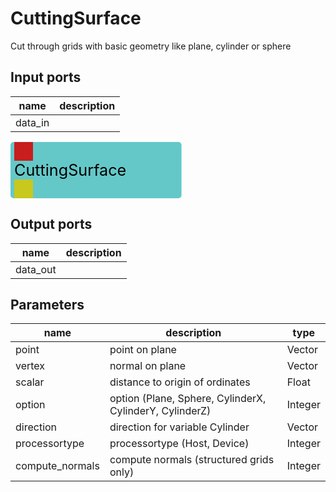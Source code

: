 
# CuttingSurface
Cut through grids with basic geometry like plane, cylinder or sphere

## Input ports
|name|description|
|-|-|
|data_in||


<svg width="273.59999999999997" height="90" >
<rect x="0" y="0" width="273.59999999999997" height="90" rx="5" ry="5" style="fill:#64c8c8ff;" />
<rect x="6.0" y="0" width="30" height="30" rx="0" ry="0" style="fill:#c81e1eff;" >
<title>data_in</title></rect>
<title>data_in</title></rect><rect x="6.0" y="60" width="30" height="30" rx="0" ry="0" style="fill:#c8c81eff;" >
<title>data_out</title></rect>
<text x="6.0" y="54.0" font-size="1.7999999999999998em">CuttingSurface</text></svg>

## Output ports
|name|description|
|-|-|
|data_out||


## Parameters
|name|description|type|
|-|-|-|
|point|point on plane|Vector|
|vertex|normal on plane|Vector|
|scalar|distance to origin of ordinates|Float|
|option|option (Plane, Sphere, CylinderX, CylinderY, CylinderZ)|Integer|
|direction|direction for variable Cylinder|Vector|
|processortype|processortype (Host, Device)|Integer|
|compute_normals|compute normals (structured grids only)|Integer|
